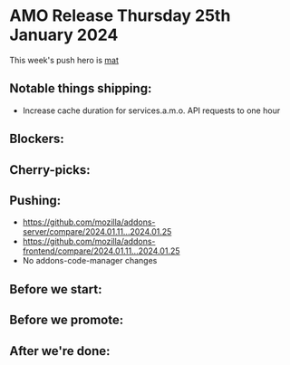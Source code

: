 # AMO Release Thursday 25th January 2024

This week's push hero is [mat](https://github.com/diox)

## Notable things shipping:
* Increase cache duration for services.a.m.o. API requests to one hour

## Blockers:

## Cherry-picks:

## Pushing:

- https://github.com/mozilla/addons-server/compare/2024.01.11...2024.01.25
- https://github.com/mozilla/addons-frontend/compare/2024.01.11...2024.01.25
- No addons-code-manager changes

## Before we start:

## Before we promote:

## After we're done:
